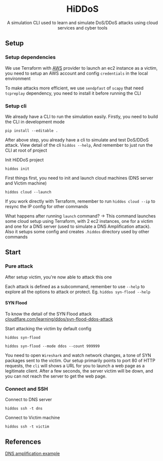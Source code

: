 <h1 align="center">HiDDoS</h1>
<p align="center">A simulation CLI used to learn and simulate DoS/DDoS attacks using cloud services and cyber tools</p>

## Setup

### Setup dependencies

We use Terraform with [AWS](https://docs.aws.amazon.com/) provider to launch an ec2 instance as a victim, you need to setup an AWS account and config `credentials` in the local environment

To make attacks more efficient, we use `sendpfast` of `scapy` that need `tcpreplay` dependency, you need to install it before running the CLI

### Setup cli

We already have a CLI to run the simulation easily. Firstly, you need to build the CLI in development mode

```shell
pip install --editable .
```

After above step, you already have a cli to simulate and test DoS/DDoS attack. View detail of the cli `hiddos --help`, And remember to just run the CLI at root of project

Init HiDDoS project

```shell
hiddos init
```

First things first, you need to init and launch cloud machines (DNS server and Victim machine)

```shell
hiddos cloud --launch
```

If you work directly with Terraform, remember to run `hiddos cloud --ip` to resync the IP config for other commands

What happens after running `launch` command?
-> This command launches some cloud setup using Terraform, with 2 ec2 instances, one for a victim and one for a DNS server (used to simulate a DNS Amplification attack). Also it setups some config and creates `.hiddos` directory used by other commands

## Start

### Pure attack

After setup victim, you're now able to attack this one

Each attack is defined as a subcommand, remember to use `--help` to explore all the options to attack or protect. Eg. `hiddos syn-flood --help`

#### SYN Flood

To know the detail of the SYN Flood attack [cloudflare.com/learning/ddos/syn-flood-ddos-attack](https://www.cloudflare.com/learning/ddos/syn-flood-ddos-attack/)

Start attacking the victim by default config

```shell
hiddos syn-flood
```

```shell
hiddos syn-flood --mode ddos --count 999999
```

You need to open `Wireshark` and watch network changes, a tone of SYN packages sent to the victim. Our setup primarily points to port 80 of HTTP requests, the `cli` will shows a URL for you to launch a web page as a legitimate client. After a few seconds, the server victim will be down, and you can not reach the server to get the web page.

### Connect and SSH

Connect to DNS server

```shell
hiddos ssh -t dns
```

Connect to Victim machine

```shell
hiddos ssh -t victim
```

## References

[DNS amplification example](https://gist.github.com/thom-s/7b3fcdcb88c0670167ccdd6ebca3c924?permalink_comment_id=3578341)
